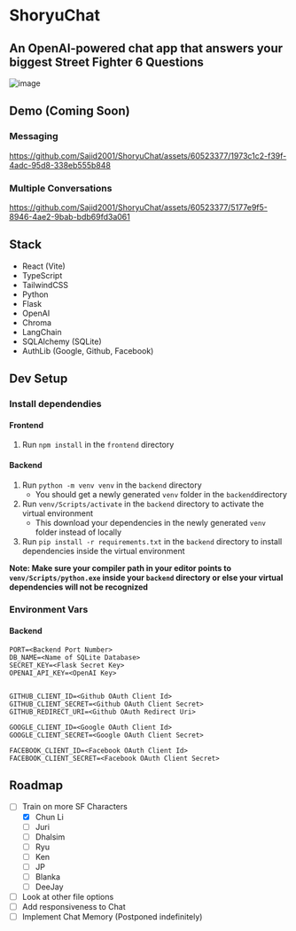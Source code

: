 # ShoryuChat
## An OpenAI-powered chat app that answers your biggest Street Fighter 6 Questions
![image](https://github.com/Sajid2001/ShoryuChat/assets/60523377/d83e0c7c-e8b2-46a2-893f-2c677ecfe65d)

## Demo (Coming Soon)

### Messaging
https://github.com/Sajid2001/ShoryuChat/assets/60523377/1973c1c2-f39f-4adc-95d8-338eb555b848

### Multiple Conversations
https://github.com/Sajid2001/ShoryuChat/assets/60523377/5177e9f5-8946-4ae2-9bab-bdb69fd3a061

## Stack
- React (Vite)
- TypeScript
- TailwindCSS
- Python
- Flask
- OpenAI
- Chroma
- LangChain
- SQLAlchemy (SQLite)
- AuthLib (Google, Github, Facebook)

## Dev Setup

### Install dependendies

#### Frontend
1. Run `npm install` in the `frontend` directory
#### Backend
1. Run `python -m venv venv` in the `backend` directory
    - You should get a newly generated `venv` folder in the `backend`directory
2. Run `venv/Scripts/activate` in the `backend` directory to activate the virtual environment
    - This download your dependencies in the newly generated `venv` folder instead of locally
3. Run `pip install -r requirements.txt` in the `backend` directory to install dependencies inside the virtual environment

**Note: Make sure your compiler path in your editor points to `venv/Scripts/python.exe` inside your `backend` directory or else your virtual dependencies will not be recognized**

### Environment Vars

#### Backend
```
PORT=<Backend Port Number>
DB_NAME=<Name of SQLite Database>
SECRET_KEY=<Flask Secret Key>
OPENAI_API_KEY=<OpenAI Key>


GITHUB_CLIENT_ID=<Github OAuth Client Id>
GITHUB_CLIENT_SECRET=<Github OAuth Client Secret>
GITHUB_REDIRECT_URI=<Github OAuth Redirect Uri>

GOOGLE_CLIENT_ID=<Google OAuth Client Id>
GOOGLE_CLIENT_SECRET=<Google OAuth Client Secret>

FACEBOOK_CLIENT_ID=<Facebook OAuth Client Id>
FACEBOOK_CLIENT_SECRET=<Facebook OAuth Client Secret>
```

## Roadmap
- [ ] Train on more SF Characters
    - [x] Chun Li
    - [ ] Juri
    - [ ] Dhalsim
    - [ ] Ryu
    - [ ] Ken
    - [ ] JP
    - [ ] Blanka
    - [ ] DeeJay
- [ ] Look at other file options
- [ ] Add responsiveness to Chat
- [ ] Implement Chat Memory (Postponed indefinitely)
